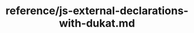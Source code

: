 ---
title: reference/js-external-declarations-with-dukat.md
showAuthorInfo: false
redirect_path: /docs/js-external-declarations-with-dukat
---